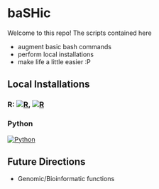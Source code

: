 # baSHic

Welcome to this repo! The scripts contained here 

* augment basic bash commands
* perform local installations
* make life a little easier :P

## Local Installations

### R: [![R](https://img.shields.io/badge/R-%23276DC3.svg?style=square&logo=r&logoColor=pink&label=Vignette)](https://github.com/pllittle/baSHic/blob/main/vignettes/local_R.md), [![R](https://img.shields.io/badge/R-%23276DC3.svg?style=square&logo=r&logoColor=pink&label=Script)](https://github.com/pllittle/baSHic/blob/main/scripts/linux_R.sh)

### Python

[![Python](https://img.shields.io/badge/python-3670A0?style=square&logo=python&logoColor=ffdd54&label=Script)](https://github.com/pllittle/baSHic/blob/main/scripts/linux_python.sh)


## Future Directions

* Genomic/Bioinformatic functions

